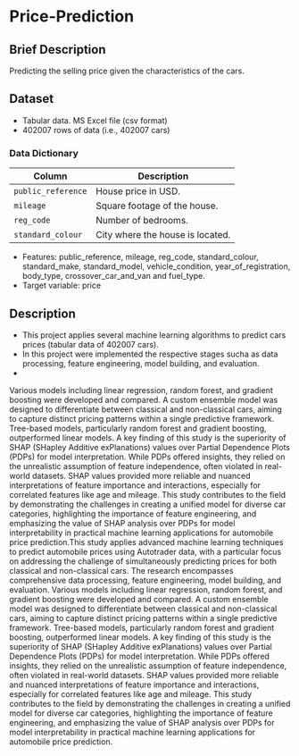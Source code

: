 # Price-Prediction

## Brief Description
Predicting the selling price given the characteristics of the cars.

## Dataset
* Tabular data. MS Excel file (csv format)
* 402007 rows of data (i.e., 402007 cars)

### Data Dictionary
| Column     | Description                          |
|------------|--------------------------------------|
| `public_reference`    | House price in USD.                  |
| `mileage`     | Square footage of the house.         |
| `reg_code` | Number of bedrooms.                  |
| `standard_colour` | City where the house is located.     |

-  Features: public_reference, mileage, reg_code, standard_colour, 
standard_make,  standard_model,  vehicle_condition, 
year_of_registration,  body_type,  crossover_car_and_van  and 
fuel_type. 
-  Target variable: price        

## Description
* This project applies several machine learning algorithms to predict cars prices (tabular data of 402007 cars).
* In this project were implemented the respective stages sucha as data processing, feature engineering, model building, and evaluation.
* 
Various models including linear regression, random forest, and gradient boosting were developed and compared. A custom ensemble model was designed to differentiate between classical and non-classical cars, aiming to capture distinct pricing patterns within a single predictive framework. Tree-based models, particularly random forest and gradient boosting, outperformed linear models.
A key finding of this study is the superiority of SHAP (SHapley Additive exPlanations) values over Partial Dependence Plots (PDPs) for model interpretation. While PDPs offered insights, they relied on the unrealistic assumption of feature independence, often violated in real-world datasets. SHAP values provided more reliable and nuanced interpretations of feature importance and interactions, especially for correlated features like age and mileage.
This study contributes to the field by demonstrating the challenges in creating a unified model for diverse car categories, highlighting the importance of feature engineering, and emphasizing the value of SHAP analysis over PDPs for model interpretability in practical machine learning applications for automobile price prediction.This study applies advanced machine learning techniques to predict automobile prices using Autotrader data, with a particular focus on addressing the challenge of simultaneously predicting prices for both classical and non-classical cars. The research encompasses comprehensive data processing, feature engineering, model building, and evaluation. Various models including linear regression, random forest, and gradient boosting were developed and compared. A custom ensemble model was designed to differentiate between classical and non-classical cars, aiming to capture distinct pricing patterns within a single predictive framework. Tree-based models, particularly random forest and gradient boosting, outperformed linear models. A key finding of this study is the superiority of SHAP (SHapley Additive exPlanations) values over Partial Dependence Plots (PDPs) for model interpretation. While PDPs offered insights, they relied on the unrealistic assumption of feature independence, often violated in real-world datasets. SHAP values provided more reliable and nuanced interpretations of feature importance and interactions, especially for correlated features like age and mileage. This study contributes to the field by demonstrating the challenges in creating a unified model for diverse car categories, highlighting the importance of feature engineering, and emphasizing the value of SHAP analysis over PDPs for model interpretability in practical machine learning applications for automobile price prediction. 
